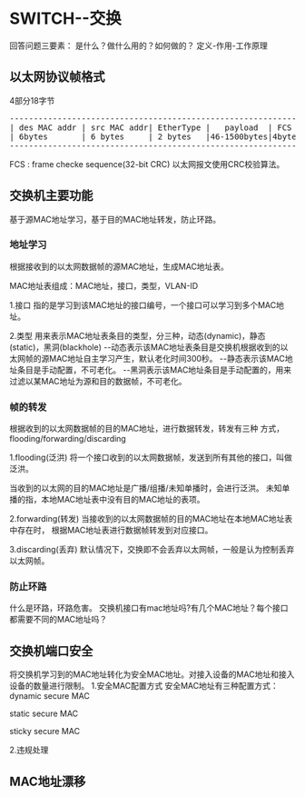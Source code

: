 # SWITCH--交换

回答问题三要素：
是什么？做什么用的？如何做的？
定义-作用-工作原理

## 以太网协议帧格式
4部分18字节
<pre>
--------------------------------------------------------------
| des MAC addr | src MAC addr| EtherType |   payload  | FCS  |
| 6bytes       | 6 bytes     | 2 bytes   |46-1500bytes|4bytes|
--------------------------------------------------------------
</pre>
FCS : frame checke sequence(32-bit CRC)
以太网报文使用CRC校验算法。

## 交换机主要功能
基于源MAC地址学习，基于目的MAC地址转发，防止环路。

### 地址学习
根据接收到的以太网数据帧的源MAC地址，生成MAC地址表。

MAC地址表组成：MAC地址，接口，类型，VLAN-ID 

1.接口
指的是学习到该MAC地址的接口编号，一个接口可以学习到多个MAC地址。

2.类型
用来表示MAC地址表条目的类型，分三种，动态(dynamic)，静态(static)，黑洞(blackhole)
--动态表示该MAC地址表条目是交换机根据收到的以太网帧的源MAC地址自主学习产生，默认老化时间300秒。
--静态表示该MAC地址条目是手动配置，不可老化。
--黑洞表示该MAC地址条目是手动配置的，用来过滤以某MAC地址为源和目的数据帧，不可老化。  


### 帧的转发
根据收到的以太网数据帧的目的MAC地址，进行数据转发，转发有三种
方式，flooding/forwarding/discarding

1.flooding(泛洪)
将一个接口收到的以太网数据帧，发送到所有其他的接口，叫做泛洪。

当收到的以太网的目的MAC地址是广播/组播/未知单播时，会进行泛洪。
未知单播的指，本地MAC地址表中没有目的MAC地址的表项。

2.forwarding(转发)
当接收到的以太网数据帧的目的MAC地址在本地MAC地址表中存在时，
根据MAC地址表进行数据帧转发到对应接口。

3.discarding(丢弃)
默认情况下，交换即不会丢弃以太网帧，一般是认为控制丢弃以太网帧。

### 防止环路
什么是环路，环路危害。
交换机接口有mac地址吗?有几个MAC地址？每个接口都需要不同的MAC地址吗？


## 交换机端口安全
将交换机学习到的MAC地址转化为安全MAC地址。对接入设备的MAC地址和接入设备的数量进行限制。
1.安全MAC配置方式
安全MAC地址有三种配置方式：
dynamic secure MAC 

static secure MAC

sticky secure MAC

2.违规处理

## MAC地址漂移
